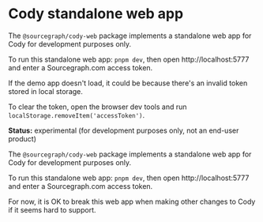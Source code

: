# Cody standalone web app

The `@sourcegraph/cody-web` package implements a standalone web app for Cody for development purposes only.

To run this standalone web app: `pnpm dev`, then open http://localhost:5777 and enter a Sourcegraph.com access token.

If the demo app doesn't load, it could be because there's an invalid token stored in local storage.

To clear the token, open the browser dev tools and run `localStorage.removeItem('accessToken')`.

**Status:** experimental (for development purposes only, not an end-user product)

The `@sourcegraph/cody-web` package implements a standalone web app for
Cody for development purposes only.

To run this standalone web app: `pnpm dev`, then open http://localhost:5777
and enter a Sourcegraph.com access token.

For now, it is OK to break this web app when making other changes to Cody
if it seems hard to support.
